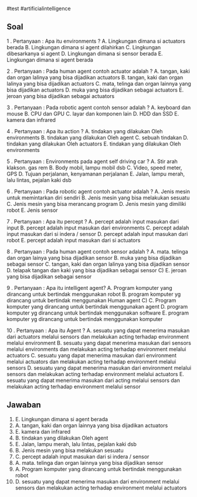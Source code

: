 #test #artificialintelligence
## Soal
1 . Pertanyaan : Apa itu environments ?
A. Lingkungan dimana si actuators berada
B. Lingkungan dimana si agent dilahirkan
C. Lingkungan dibesarkanya si agent
D. Lingkungan dimana si sensor berada
E. Lingkungan dimana si agent berada

2 . Pertanyaan : Pada human agent contoh actuator adalah ?
A. tangan, kaki dan organ lalinya yang bisa dijadikan actuators
B. tangan, kaki dan organ lalinya yang bisa dijadikan actuators
C. mata, telinga dan organ lainnya yang bisa dijadikan actuators
D. muka yang bisa dijadikan sebagai actuators
E. jeroan yang bisa dijadikan sebagai actuators

3 . Pertanyaan : Pada robotic agent contoh sensor adalah ?
A. keyboard dan mouse
B. CPU dan GPU
C. layar dan komponen lain
D. HDD dan SSD
E. kamera dan infrared

4 . Pertanyaan : Apa itu action ?
A. tindakan yang dilakukan Oleh environments
B. tindakan yang dilakukan Oleh agent
C. sebuah tindakan
D. tindakan yang dilakukan Oleh actuators
E. tindakan yang dilakukan Oleh environments

5 . Pertanyaan : Environments pada agent self driving car ?
A. Stir arah klakson. gas rem
B. Body mobil, lampu mobil dsb
C. Video, speed meter, GPS
D. Tujuan perjalanan, kenyamanan perjalanan
E. Jalan, lampu merah, lalu lintas, pejalan kaki dsb

6 . Pertanyaan : Pada robotic agent contoh actuator adalah ?
A. Jenis mesin untuk memintarkan diri sendiri
B. Jenis mesin yang bisa melakukan sesuatu
C. Jenis mesin yang bisa merancang program
D. Jenis mesin yang dimiliki robot
E. Jenis sensor

7 . Pertanyaan : Apa itu percept ?
A. percept adalah input masukan dari input
B. percept adalah input masukan dari environments
C. percept adalah input masukan dari si indera / sensor
D. percept adalah input masukan dari robot
E. percept adalah input masukan dari si actuators

8 . Pertanyaan : Pada human agent contoh sensor adalah ?
A. mata. telinga dan organ lainya yang bisa dijadikan sensor
B. muka yang bisa dijadikan sebagai sensor
C. tangan, kaki dan organ lalinya yang bisa dijadikan sensor
D. telapak tangan dan kaki yang bisa dijadikan sebagai sensor
C) E. jeroan yang bisa dijadikan sebagai sensor

9 . Pertanyaan : Apa itu intelligent agent?
A. Program komputer yang dirancang untuk bertindak menggunakan robot
B. program komputer yg dirancang untuk bertindak menggunakan Human agent
C) C. Program komputer yang dirancang untuk bertindak menggunakan agent
D. program komputer yg dirancang untuk bertindak menggunakan software
E. program komputer yg dirancang untuk bertindak menggunakan komputer

10 . Pertanyaan : Apa itu Agent ?
A. sesuatu yang dapat menerima masukan dari actuators melalui sensors dan melakukan acting terhadap environment melalui environment
B. sesuatu yang dapat menerima masukan dari sensors melalui environments dan melakukan acting terhadap environment melalui actuators
C. sesuatu yang dapat menerima masukan dari environment melalui actuators dan melakukan acting terhadap environment melalui sensors
D. sesuatu yang dapat menerima masukan dari environment melalui sensors dan melakukan acting terhadap environment melalui actuators
E. sesuatu yang dapat menerima masukan dari acting melalui sensors dan melakukan acting terhadap environment melalui sensor

## Jawaban
1. E. Lingkungan dimana si agent berada
2. A. tangan, kaki dan organ lainnya yang bisa dijadikan actuators
3. E. kamera dan infrared
4. B. tindakan yang dilakukan Oleh agent
5. E. Jalan, lampu merah, lalu lintas, pejalan kaki dsb
6. B. Jenis mesin yang bisa melakukan sesuatu
7. C. percept adalah input masukan dari si indera / sensor
8. A. mata. telinga dan organ lainnya yang bisa dijadikan sensor
9. A. Program komputer yang dirancang untuk bertindak menggunakan robot
10. D. sesuatu yang dapat menerima masukan dari environment melalui sensors dan melakukan acting terhadap environment melalui actuators

